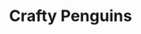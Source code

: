 ---
blog: https://craftypenguins.net/blog
linkedin: https://linkedin.com/company/craftypenguins
logohandle: craftypenguinsnet
sort: craftypenguins
title: Crafty Penguins
twitter: https://x.com/CraftedLinux
website: https://www.craftypenguins.net/
---